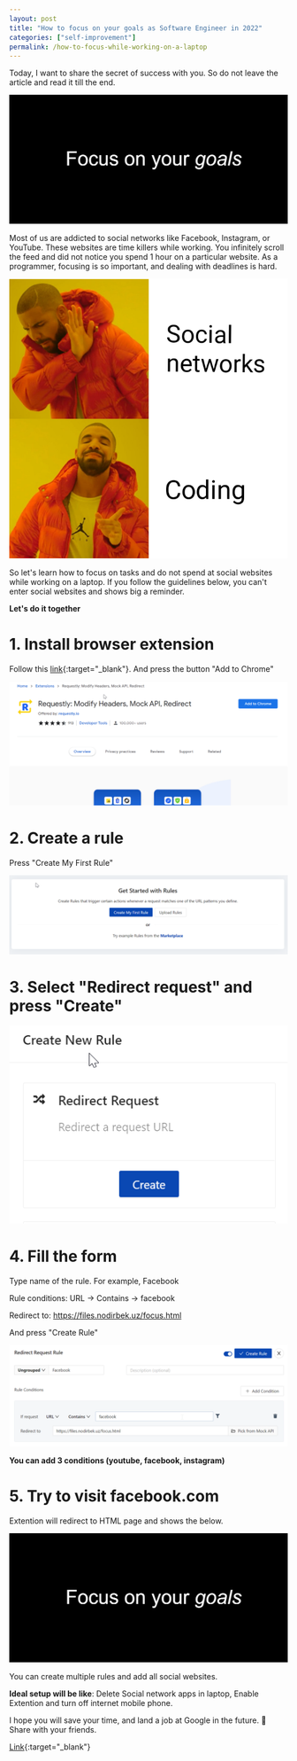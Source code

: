 ```yaml
---
layout: post
title: "How to focus on your goals as Software Engineer in 2022"
categories: ["self-improvement"]
permalink: /how-to-focus-while-working-on-a-laptop
---
```


Today, I want to share the secret of success with you. So do not leave the article and read it till the end.

![Focus](/assets/2021-12-30-focus-on-goals/focus.jpg)

Most of us are addicted to social networks like Facebook, Instagram, or YouTube. These websites are time killers while working. You infinitely scroll the feed and did not notice you spend 1 hour on a particular website. As a programmer, focusing is so important, and dealing with deadlines is hard. 

![Meme](/assets/2021-12-30-focus-on-goals/meme.jpg)

So let's learn how to focus on tasks and do not spend at social websites while working on a laptop. If you follow the guidelines below, you can't enter social websites and shows big a reminder.

**Let's do it together**

# 1. Install browser extension 

Follow this [link](https://chrome.google.com/webstore/detail/requestly-modify-headers/mdnleldcmiljblolnjhpnblkcekpdkpa?hl=en-US){:target="_blank"}. And press the button "Add to Chrome"

![Extention](/assets/2021-12-30-focus-on-goals/extention.jpg)

# 2. Create a rule

Press "Create My First Rule"

![Extention](/assets/2021-12-30-focus-on-goals/create.jpg)

# 3. Select "Redirect request" and press "Create"

![Extention](/assets/2021-12-30-focus-on-goals/create-2.jpg)

# 4. Fill the form

Type name of the rule. For example, Facebook

Rule conditions: URL -> Contains -> facebook

Redirect to: https://files.nodirbek.uz/focus.html

And press "Create Rule"

![Extention](/assets/2021-12-30-focus-on-goals/create-3.jpg)

**You can add 3 conditions (youtube, facebook, instagram)**

# 5. Try to visit facebook.com

Extention will redirect to HTML page and shows the below.

![Focus](/assets/2021-12-30-focus-on-goals/focus.jpg)

You can create multiple rules and add all social websites. 

**Ideal setup will be like**: Delete Social network apps in laptop, Enable Extention and turn off internet mobile phone. 

I hope you will save your time, and land a job at Google in the future. 🤘 Share with your friends.

[Link](https://t.me/nodir_adventure/240){:target="_blank"}
